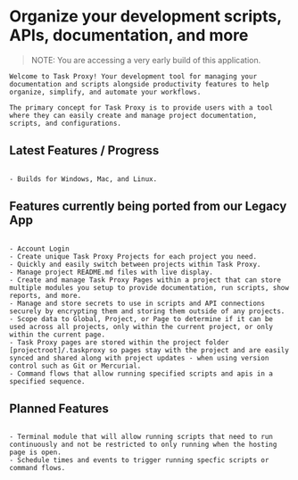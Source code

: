 # Organize your development scripts, APIs, documentation, and more

> NOTE: You are accessing a very early build of this application.

```section
Welcome to Task Proxy! Your development tool for managing your documentation and scripts alongside productivity features to help organize, simplify, and automate your workflows.

The primary concept for Task Proxy is to provide users with a tool where they can easily create and manage project documentation, scripts, and configurations.
```

## Latest Features / Progress

```section

- Builds for Windows, Mac, and Linux.

```

## Features currently being ported from our Legacy App

````section

- Account Login
- Create unique Task Proxy Projects for each project you need.
- Quickly and easily switch between projects within Task Proxy.
- Manage project README.md files with live display.
- Create and manage Task Proxy Pages within a project that can store multiple modules you setup to provide documentation, run scripts, show reports, and more.
- Manage and store secrets to use in scripts and API connections securely by encrypting them and storing them outside of any projects.
- Scope data to Global, Project, or Page to determine if it can be used across all projects, only within the current project, or only within the current page.
- Task Proxy pages are stored within the project folder [projectroot]/.taskproxy so pages stay with the project and are easily synced and shared along with project updates - when using version control such as Git or Mercurial.
- Command flows that allow running specified scripts and apis in a specified sequence.

````

## Planned Features

````section

- Terminal module that will allow running scripts that need to run continuously and not be restricted to only running when the hosting page is open.
- Schedule times and events to trigger running specfic scripts or command flows.

````
